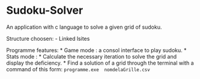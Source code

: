# Sudoku-Solver
An  application with c language to solve a given grid of sudoku.

Structure choosen:
	- Linked lsites

Programme features:
	* Game mode : a consol interface to play sudoku.
	* Stats mode : 
        	* Calculate the necessary iteration to solve the grid and display the deficiency.
	    	* Find a solution of a grid through the terminal with a command of this form:
		    `programme.exe	nomdelaGrille.csv`

